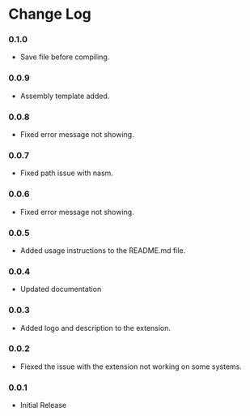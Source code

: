 # Change Log


### 0.1.0
* Save file before compiling.

### 0.0.9
* Assembly template added.

### 0.0.8
* Fixed error message not showing.

### 0.0.7
* Fixed path issue with nasm.

### 0.0.6
* Fixed error message not showing.

### 0.0.5
* Added usage instructions to the README.md file.

### 0.0.4
* Updated documentation

### 0.0.3
* Added logo and description to the extension.

### 0.0.2
* Fiexed the issue with the extension not working on some systems.

### 0.0.1
* Initial Release